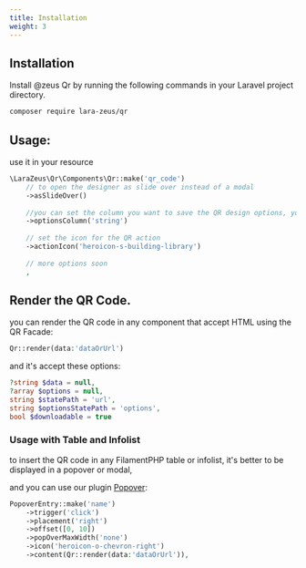 ```yaml
---
title: Installation
weight: 3
---
```


## Installation

Install @zeus Qr by running the following commands in your Laravel project directory.

```bash
composer require lara-zeus/qr
```

## Usage:

use it in your resource

```php
\LaraZeus\Qr\Components\Qr::make('qr_code')
    // to open the designer as slide over instead of a modal
    ->asSlideOver()
    
    //you can set the column you want to save the QR design options, you must cast it to array in your model
    ->optionsColumn('string')
    
    // set the icon for the QR action
    ->actionIcon('heroicon-s-building-library')
    
    // more options soon
    ,
```

## Render the QR Code.

you can render the QR code in any component that accept HTML using the QR Facade:

```php
Qr::render(data:'dataOrUrl')
```

and it's accept these options:

```php
?string $data = null,
?array $options = null,
string $statePath = 'url',
string $optionsStatePath = 'options',
bool $downloadable = true
```

### Usage with Table and Infolist

to insert the QR code in any FilamentPHP table or infolist, it's better to be displayed in a popover or modal,

and you can use our plugin [Popover](https://larazeus.com/popover):

```php
PopoverEntry::make('name')
    ->trigger('click')
    ->placement('right')
    ->offset([0, 10])
    ->popOverMaxWidth('none')
    ->icon('heroicon-o-chevron-right')
    ->content(Qr::render(data:'dataOrUrl')),
```
